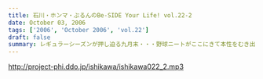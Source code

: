 ```yaml
---
title: 石川・ホンマ・ぶるんのBe-SIDE Your Life! vol.22-2
date: October 03, 2006
tags: ['2006', 'October 2006', 'vol.22']
draft: false
summary: レギュラーシーズンが押し迫る九月末・・・野球ニートがここにきて本性をむき出しにして、当番組に牙を剥きやがりました！！！！そんな中、ニッポン放送のフクダＤが差し入れを・・・。あんパンをチャージして元気なお三方なんですが・・・NAMAE
---
```


http://project-phi.ddo.jp/ishikawa/ishikawa022_2.mp3
